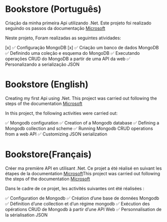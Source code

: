 # Bookstore (Português)

Criação da minha primeira Api utilizando .Net.
Este projeto foi realizado seguindo os passos da documentação [Microsoft](https://docs.microsoft.com/en-us/aspnet/core/tutorials/first-mongo-app?view=aspnetcore-6.0&tabs=visual-studio/)

Neste projeto, Foram realizadas as seguintes atividades:

  [x] ✅ Configuração MongoDB
  [x] ✅ Criação um banco de dados MongoDB
  ✅ Definindo uma coleção e esquema do MongoDB
  ✅ Executando operações CRUD do MongoDB a partir de uma API da web
  ✅ Personalizando a serialização JSON


# Bookstore (English)

Creating my first Api using .Net.
This project was carried out following the steps of the documentation [Microsoft](https://docs.microsoft.com/en-us/aspnet/core/tutorials/first-mongo-app?view=aspnetcore-6.0&tabs=visual-studio/)

In this project, the following activities were carried out:

  ✅ Mongodb configuration
  ✅ Creation of a Mongodb database
  ✅ Defining a Mongodb collection and scheme
  ✅ Running Mongodb CRUD operations from a web API
  ✅ Customizing JSON serialization


# Bookstore(Français)

Créer ma première API en utilisant .Net.
Ce projet a été réalisé en suivant les étapes de la documentation [Microsoft](https://docs.microsoft.com/en-us/aspnet/core/tutorials/first-mongo-app?view=aspnetcore-6.0&tabs=visual-studio/)This project was carried out following the steps of the documentation [Microsoft](https://docs.microsoft.com/en-us/aspnet/core/tutorials/first-mongo-app?view=aspnetcore-6.0&tabs=visual-studio/)

Dans le cadre de ce projet, les activités suivantes ont été réalisées :

  ✅ Configuration de Mongodb
  ✅ Création d’une base de données Mongodb
  ✅ Définition d’une collection et d’un régime mongodb
  ✅ Exécution des opérations CRUD de Mongodb à partir d’une API Web
  ✅ Personnalisation de la sérialisation JSON
